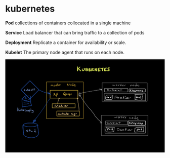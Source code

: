 # kubernetes

**Pod** collections of containers collocated in a single machine

**Service** Load balancer that can bring traffic to a collection of pods

**Deployment** Replicate a container for availability or scale.

**Kubelet** The primary node agent that runs on each node.

![](media/architecture.jpeg)
